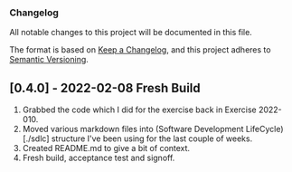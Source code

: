
### Changelog

All notable changes to this project will be documented in this file.

The format is based on [Keep a Changelog](https://keepachangelog.com/en/1.0.0/),
and this project adheres to [Semantic
Versioning](https://semver.org/spec/v2.0.0.html).

## [0.4.0] - 2022-02-08 Fresh Build

1. Grabbed the code which I did for the exercise back in Exercise 2022-010.
1. Moved various markdown files into (Software Development LifeCycle)[./sdlc]
   structure I've been using for the last couple of weeks.
1. Created README.md to give a bit of context.
1. Fresh build, acceptance test and signoff.

